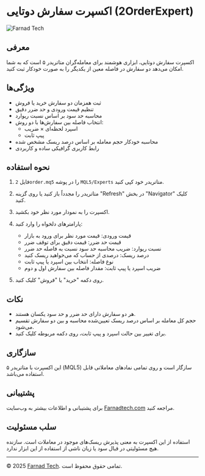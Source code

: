 # اکسپرت سفارش دوتایی (2OrderExpert)

![Farnad Tech](https://via.placeholder.com/150x50?text=FarnadTech)

## معرفی
اکسپرت سفارش دوتایی، ابزاری هوشمند برای معامله‌گران متاتریدر ۵ است که به شما امکان می‌دهد دو سفارش در فاصله معین از یکدیگر را به صورت خودکار ثبت کنید.

## ویژگی‌ها
- ثبت همزمان دو سفارش خرید یا فروش
- تنظیم قیمت ورودی و حد ضرر دقیق
- محاسبه حد سود بر اساس نسبت ریوارد
- انتخاب فاصله بین سفارش‌ها با دو روش:
  - اسپرد لحظه‌ای × ضریب
  - پیپ ثابت
- محاسبه خودکار حجم معامله بر اساس درصد ریسک مشخص شده
- رابط کاربری گرافیکی ساده و کاربردی

## نحوه استفاده
1. فایل `2order.mq5` را در پوشه `MQL5/Experts` متاتریدر خود کپی کنید.
2. متاتریدر را مجدداً باز کنید یا روی گزینه "Refresh" در بخش "Navigator" کلیک کنید.
3. اکسپرت را به نمودار مورد نظر خود بکشید.
4. پارامترهای دلخواه را وارد کنید:
   - قیمت ورودی: قیمت مورد نظر برای ورود به بازار
   - قیمت حد ضرر: قیمت دقیق برای توقف ضرر
   - نسبت ریوارد: ضریب محاسبه حد سود نسبت به فاصله حد ضرر
   - درصد ریسک: درصدی از حساب که می‌خواهید ریسک کنید
   - نوع فاصله: انتخاب بین اسپرد یا پیپ ثابت
   - ضریب اسپرد یا پیپ ثابت: مقدار فاصله بین سفارش اول و دوم

5. روی دکمه "خرید" یا "فروش" کلیک کنید.

## نکات
- هر دو سفارش دارای حد ضرر و حد سود یکسان هستند.
- حجم کل معامله بر اساس درصد ریسک تعیین‌شده محاسبه و بین دو سفارش تقسیم می‌شود.
- برای تغییر بین حالت اسپرد و پیپ ثابت، روی دکمه مربوطه کلیک کنید.

## سازگاری
این اکسپرت با متاتریدر ۵ (MQL5) سازگار است و روی تمامی نمادهای معاملاتی قابل استفاده می‌باشد.

## پشتیبانی
برای پشتیبانی و اطلاعات بیشتر به وب‌سایت [Farnadtech.com](https://www.farnadtech.com) مراجعه کنید.

## سلب مسئولیت
استفاده از این اکسپرت به معنی پذیرش ریسک‌های موجود در معاملات است. سازنده هیچ مسئولیتی در قبال سود یا زیان ناشی از استفاده از این ابزار ندارد.

---
© 2025 [Farnad Tech](https://www.farnadtech.com). تمامی حقوق محفوظ است. 
